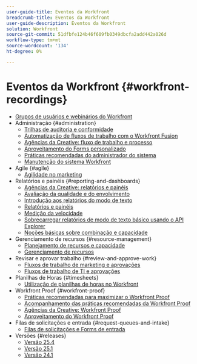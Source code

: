 ```yaml
---
user-guide-title: Eventos da Workfront
breadcrumb-title: Eventos da Workfront
user-guide-description: Eventos da Workfront
solution: Workfront
source-git-commit: 51dfbfe124b46f609fb0349dbcfa2add442a026d
workflow-type: tm+mt
source-wordcount: '134'
ht-degree: 0%

---
```



# Eventos da Workfront {#workfront-recordings}

+ [Grupos de usuários e webinários do Workfront](overview.md)
+ Administração {#administration}
   + [Trilhas de auditoria e conformidade](user-groups/audit-trails-and-compliance.md)
   + [Automatização de fluxos de trabalho com o Workfront Fusion](user-groups/automating-workflows-with-workfront-fusion.md)
   + [Agências da Creative: fluxo de trabalho e processo](user-groups/creative-agencies-workflows-and-process.md)
   + [Aproveitamento do Forms personalizado](user-groups/leveraging-custom-forms.md)
   + [Práticas recomendadas do administrador do sistema](user-groups/system-admin-best-practices.md)
   + [Manutenção do sistema Workfront](user-groups/workfront-system-maintenance.md)
+ Agile {#agile}
   + [Agilidade no marketing](user-groups/agile-in-marketing.md)
+ Relatórios e painéis {#reporting-and-dashboards}
   + [Agências da Creative: relatórios e painéis](user-groups/creative-agencies-reporting-and-dashboards.md)
   + [Avaliação da qualidade e do envolvimento](webinars/gauging-quality-and-engagement.md)
   + [Introdução aos relatórios do modo de texto](webinars/introduction-to-text-mode-reporting.md)
   + [Relatórios e painéis](user-groups/reporting-and-dashboards.md)
   + [Medição da velocidade](webinars/measuring-velocity.md)
   + [Sobrecarregar relatórios de modo de texto básico usando o API Explorer](webinars/supercharge-basic-text-mode-reporting-using-the-api-explorer.md)
   + [Noções básicas sobre combinação e capacidade](webinars/understanding-mix-and-capacity.md)
+ Gerenciamento de recursos {#resource-management}
   + [Planejamento de recursos e capacidade](user-groups/resource-and-capacity-planning.md)
   + [Gerenciamento de recursos](user-groups/resource-management.md)
+ Revisar e aprovar trabalho {#review-and-approve-work}
   + [Fluxos de trabalho de marketing e aprovações](user-groups/marketing-workflows-and-approvals.md)
   + [Fluxos de trabalho de TI e aprovações](user-groups/it-workflows-and-approvals.md)
+ Planilhas de Horas {#timesheets}
   + [Utilização de planilhas de horas no Workfront](user-groups/utilizing-timesheets-in-workfront.md)
+ Workfront Proof {#workfront-proof}
   + [Práticas recomendadas para maximizar o Workfront Proof](webinars/best-practices-to-maximize-workfront-proof.md)
   + [Acompanhamento das práticas recomendadas da Workfront Proof](webinars/follow-up-to-workfront-proof-best-practices.md)
   + [Agências da Creative: Workfront Proof](user-groups/creative-agencies-workfront-proof.md)
   + [Aproveitamento do Workfront Proof](user-groups/leveraging-workfront-proof.md)
+ Filas de solicitações e entrada {#request-queues-and-intake}
   + [Filas de solicitações e Forms de entrada](user-groups/request-queues-and-intake-forms.md)
+ Versões {#releases}
   + [Versão 25.4](webinars/25-4-release-webinar.md)
   + [Versão 25.1](webinars/25-1-release-webinar.md)
   + [Versão 24.1](webinars/24-1-release-webinar.md)


